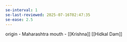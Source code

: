 ```yaml
---
se-interval: 1
se-last-reviewed: 2025-07-16T02:47:35
se-ease: 2.5
---
```

origin - Maharashtra
mouth - [[Krishna]]
[[Hidkal Dam]]

